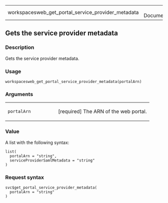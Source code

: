 <table style="width: 100%;">
<tbody>
<tr class="odd">
<td>workspacesweb_get_portal_service_provider_metadata</td>
<td style="text-align: right;">R Documentation</td>
</tr>
</tbody>
</table>

## Gets the service provider metadata

### Description

Gets the service provider metadata.

### Usage

    workspacesweb_get_portal_service_provider_metadata(portalArn)

### Arguments

<table>
<colgroup>
<col style="width: 35%" />
<col style="width: 65%" />
</colgroup>
<tbody>
<tr class="odd">
<td><code
id="workspacesweb_get_portal_service_provider_metadata_:_portalArn">portalArn</code></td>
<td><p>[required] The ARN of the web portal.</p></td>
</tr>
</tbody>
</table>

### Value

A list with the following syntax:

    list(
      portalArn = "string",
      serviceProviderSamlMetadata = "string"
    )

### Request syntax

    svc$get_portal_service_provider_metadata(
      portalArn = "string"
    )
